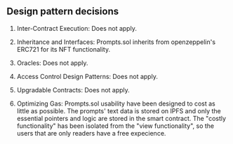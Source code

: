 ## Design pattern decisions

1. Inter-Contract Execution: Does not apply.

2. Inheritance and Interfaces: Prompts.sol inherits from openzeppelin's ERC721 for its NFT functionality.

3. Oracles: Does not apply.

4. Access Control Design Patterns: Does not apply.

5. Upgradable Contracts: Does not apply.

6. Optimizing Gas: Prompts.sol usability have been designed to cost as little as possible. The prompts' text data is stored on IPFS and only the essential pointers and logic are stored in the smart contract. The "costly functionality" has been isolated from the "view functionality", so the users that are only readers have a free expecience.